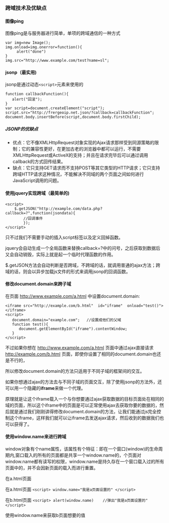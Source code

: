 ### 跨域技术及优缺点
#### 图像ping
图像ping是与服务器进行简单，单项的跨域通信的一种方式
```
var img=new Image();
img.onload=img.onerror=function(){
     alert("done")
}
img.src="http://www.example.com/test?name=sl";
```

#### jsonp（最实用) 
jsonp是通过动态```<script>```元素来使用的
```
function callbackFunction(){
   alert("回滚");
}
var script=document.createElement("script");
script.src="http://frergeoip.net.json/?callback=callbackFunction";
document.body.insertBefore(script,document.body.firstChild);
```
##### JSONP的优缺点
* 优点：它不像XMLHttpRequest对象实现的Ajax请求那样受到同源策略的限制；它的兼容性更好，在更加古老的浏览器中都可以运行，不需要XMLHttpRequest或ActiveX的支持；并且在请求完毕后可以通过调用callback的方式回传结果。
* 缺点：它只支持GET请求而不支持POST等其它类型的HTTP请求；它只支持跨域HTTP请求这种情况，不能解决不同域的两个页面之间如何进行JavaScript调用的问题。
 
#### 使用jquery实现跨域（最简单的)
```
<script> 
    $.getJSON("http://example.com/data.php?callback=?",function(jsondata){ 
        //回调事件 
        }); 
</script>
```
只不过我们不需要手动的插入script标签以及定义回掉函数。

jquery会自动生成一个全局函数来替换callback=?中的问号，之后获取到数据后又会自动销毁，实际上就是起一个临时代理函数的作用。

$.getJSON方法会自动判断是否跨域，不跨域的话，就调用普通的ajax方法；跨域的话，则会以异步加载js文件的形式来调用jsonp的回调函数。
 
#### 修改document.domain来跨子域
在页面 http://www.example.com/a.html 中设置document.domain:
```
<iframe src="http://example.com/b.html"  id="iframe"  onload="test()"></iframe>
<script>
   document.domain="example.com";   //设置成他们的父域
   function test(){
      document.getElementById("iframe").contentWindow;
   }
</script>
```
不过如果你想在 http://www.example.com/a.html 页面中通过ajax直接请求 http://example.com/b.html 页面，即使你设置了相同的document.domain也还是不行的，
 
所以修改document.domain的方法只适用于不同子域的框架间的交互。

如果你想通过ajax的方法去与不同子域的页面交互，除了使用jsonp的方法外，还可以用一个隐藏的<b>iframe</b>来做一个代理。

原理就是让这个iframe载入一个与你想要通过ajax获取数据的目标页面处在相同的域的页面，所以这个iframe中的页面是可以正常使用ajax去获取你要的数据的，然后就是通过我们刚刚讲得修改document.domain的方法，让我们能通过js完全控制这个iframe，这样我们就可以让iframe去发送ajax请求，然后收到的数据我们也可以获得了。
 
#### 使用window.name来进行跨域
 
window对象有个name属性，该属性有个特征：即在一个窗口(window)的生命周期内,窗口载入的所有的页面都是共享一个window.name的，个页面对window.name都有读写的权限，window.name是持久存在一个窗口载入过的所有页面中的，并不会因新页面的载入而进行重置。

在a.html页面
 
在a.html页面 ```<script> window.name="我是a页面设置的" </script>```
 
在b.html页面 ```<script> alert(window.name)    //弹出"我是a页面设置的" </script>```
 
使用window.name来获取b页面想要的值
